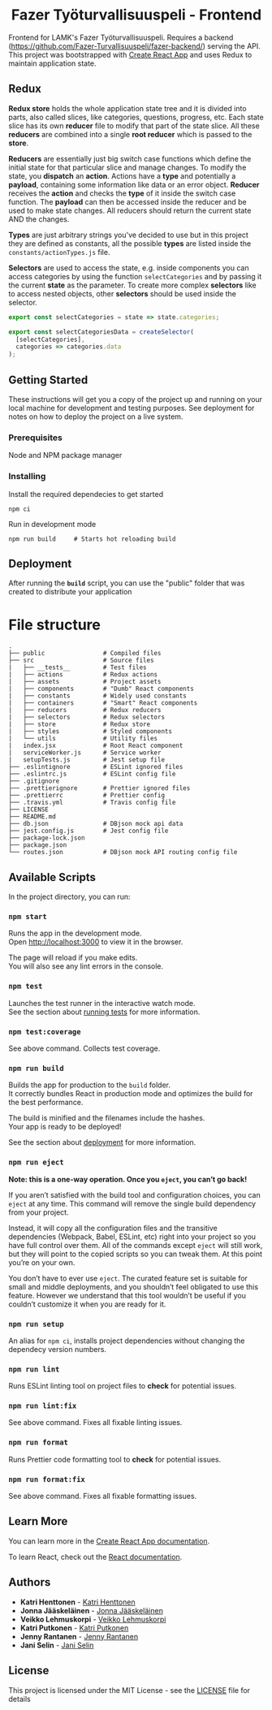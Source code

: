 <h1 align="center">Fazer Työturvallisuuspeli - Frontend</h1>

Frontend for LAMK's Fazer Työturvallisuuspeli. Requires a backend (https://github.com/Fazer-Turvallisuuspeli/fazer-backend/) serving the API. This project was bootstrapped with [Create React App](https://github.com/facebook/create-react-app) and uses Redux to maintain application state.

## Redux
**Redux store** holds the whole application state tree and it is divided into parts, also called slices, like categories, questions, progress, etc. Each state slice has its own **reducer** file to modify that part of the state slice. All these **reducers** are combined into a single **root reducer** which is passed to the **store**. 

**Reducers** are essentially just big switch case functions which define the initial state for that particular slice and manage changes. To modify the state, you **dispatch** an **action**. Actions have a **type** and potentially a **payload**, containing some information like data or an error object. **Reducer** receives the **action** and checks the **type** of it inside the switch case function. The **payload** can then be accessed inside the reducer and be used to make state changes. All reducers should return the current state AND the changes. 

**Types** are just arbitrary strings you've decided to use but in this project they are defined as constants, all the possible **types** are listed inside the `constants/actionTypes.js` file. 

**Selectors** are used to access the state, e.g. inside components you can access categories by using the function `selectCategories` and by passing it the current **state** as the parameter. To create more complex **selectors** like to access nested objects, other **selectors** should be used inside the selector. 

```js
export const selectCategories = state => state.categories;

export const selectCategoriesData = createSelector(
  [selectCategories],
  categories => categories.data
);
```

## Getting Started

These instructions will get you a copy of the project up and running on your local machine for development and testing purposes. See deployment for notes on how to deploy the project on a live system.

### Prerequisites

Node and NPM package manager

### Installing

Install the required dependecies to get started

```
npm ci
```

Run in development mode

```
npm run build     # Starts hot reloading build
```

## Deployment

After running the **`build`** script, you can use the "public" folder that was created to distribute your application

# File structure

```
.
├── public                # Compiled files
├── src                   # Source files
|   ├── __tests__         # Test files
|   ├── actions           # Redux actions
|   ├── assets            # Project assets
|   ├── components        # "Dumb" React components
|   ├── constants         # Widely used constants
|   ├── containers        # "Smart" React components
|   ├── reducers          # Redux reducers
|   ├── selectors         # Redux selectors
|   ├── store             # Redux store
|   ├── styles            # Styled components
|   └── utils             # Utility files
|   index.jsx             # Root React component
|   serviceWorker.js      # Service worker
|   setupTests.js         # Jest setup file
├── .eslintignore         # ESLint ignored files
├── .eslintrc.js          # ESLint config file
├── .gitignore
├── .prettierignore       # Prettier ignored files
├── .prettierrc           # Prettier config
├── .travis.yml           # Travis config file
├── LICENSE
├── README.md
├── db.json               # DBjson mock api data
├── jest.config.js        # Jest config file
├── package-lock.json
├── package.json
└── routes.json           # DBjson mock API routing config file
```

## Available Scripts

In the project directory, you can run:

### `npm start`

Runs the app in the development mode.<br>
Open [http://localhost:3000](http://localhost:3000) to view it in the browser.

The page will reload if you make edits.<br>
You will also see any lint errors in the console.

### `npm test`

Launches the test runner in the interactive watch mode.<br>
See the section about [running tests](https://facebook.github.io/create-react-app/docs/running-tests) for more information.

### `npm test:coverage`

See above command. Collects test coverage.

### `npm run build`

Builds the app for production to the `build` folder.<br>
It correctly bundles React in production mode and optimizes the build for the best performance.

The build is minified and the filenames include the hashes.<br>
Your app is ready to be deployed!

See the section about [deployment](https://facebook.github.io/create-react-app/docs/deployment) for more information.

### `npm run eject`

**Note: this is a one-way operation. Once you `eject`, you can’t go back!**

If you aren’t satisfied with the build tool and configuration choices, you can `eject` at any time. This command will remove the single build dependency from your project.

Instead, it will copy all the configuration files and the transitive dependencies (Webpack, Babel, ESLint, etc) right into your project so you have full control over them. All of the commands except `eject` will still work, but they will point to the copied scripts so you can tweak them. At this point you’re on your own.

You don’t have to ever use `eject`. The curated feature set is suitable for small and middle deployments, and you shouldn’t feel obligated to use this feature. However we understand that this tool wouldn’t be useful if you couldn’t customize it when you are ready for it.

### `npm run setup`

An alias for `npm ci`, installs project dependencies without changing the dependecy version numbers.

### `npm run lint`

Runs ESLint linting tool on project files to **check** for potential issues.

### `npm run lint:fix`

See above command. Fixes all fixable linting issues.

### `npm run format`

Runs Prettier code formatting tool to **check** for potential issues.

### `npm run format:fix`

See above command. Fixes all fixable formatting issues.

## Learn More

You can learn more in the [Create React App documentation](https://facebook.github.io/create-react-app/docs/getting-started).

To learn React, check out the [React documentation](https://reactjs.org/).

## Authors

- **Katri Henttonen** - [Katri Henttonen](https://github.com/KatriH)
- **Jonna Jääskeläinen** - [Jonna Jääskeläinen](https://github.com/JonnaJonna)
- **Veikko Lehmuskorpi** - [Veikko Lehmuskorpi](https://github.com/VeikkoLehmuskorpi)
- **Katri Putkonen** - [Katri Putkonen](https://github.com/Katorip)
- **Jenny Rantanen** - [Jenny Rantanen](https://github.com/jennyran)
- **Jani Selin** - [Jani Selin](https://github.com/selinjani)

## License

This project is licensed under the MIT License - see the [LICENSE](LICENSE) file for details
